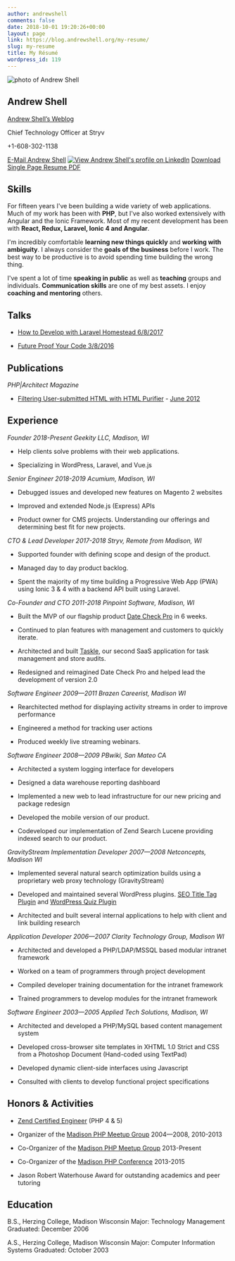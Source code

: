 ```yaml
---
author: andrewshell
comments: false
date: 2018-10-01 19:20:26+00:00
layout: page
link: https://blog.andrewshell.org/my-resume/
slug: my-resume
title: My Résumé
wordpress_id: 119
---
```




![photo of Andrew Shell](http://www.gravatar.com/avatar/dfc7fb7fc4bda4ee8db5a8e744725fd1?s=360)


## Andrew Shell


[Andrew Shell’s Weblog](https://blog.andrewshell.org/)


Chief Technology Officer at Stryv




+1-608-302-1138






[E-Mail Andrew Shell](/contact-andrew/)
[![View Andrew Shell's profile on LinkedIn](http://www.linkedin.com/img/webpromo/btn_viewmy_160x25.gif)](http://www.linkedin.com/in/andrewshell)
[Download Single Page Resume PDF](https://blog.andrewshell.org/wp-content/uploads/2019/02/resume.pdf)



## Skills



For fifteen years I've been building a wide variety of web applications. Much of my work has been with **PHP**, but I've also worked extensively with Angular and the Ionic Framework. Most of my recent development has been with **React, Redux, Laravel, Ionic 4 and Angular**.

I'm incredibly comfortable **learning new things quickly** and **working with ambiguity**. I always consider the **goals of the business** before I work. The best way to be productive is to avoid spending time building the wrong thing.

I've spent a lot of time **speaking in public** as well as **teaching** groups and individuals. **Communication skills** are one of my best assets. I enjoy **coaching and mentoring** others.



## Talks






    
  * [How to Develop with Laravel Homestead 6/8/2017](https://youtu.be/OprG0mI0srM)

    
  * [Future Proof Your Code 3/8/2016](https://youtu.be/yEc48QfkFcY)





## Publications



_PHP|Architect Magazine_




    
  * [Filtering User-submitted HTML with HTML Purifier](/htmlpurifier-article/) - [June 2012](http://www.phparch.com/magazine/2012-2/june/)





## Experience



_Founder 2018-Present
Geekity LLC, Madison, WI_




    
  * Help clients solve problems with their web applications.

        
  * Specializing in WordPress, Laravel, and Vue.js



_Senior Engineer 2018-2019
Acumium, Madison, WI_




    
  * Debugged issues and developed new features on Magento 2 websites

    
  * Improved and extended Node.js (Express) APIs

    
  * Product owner for CMS projects. Understanding our offerings and determining best fit for new projects.



_CTO & Lead Developer 2017-2018
Stryv, Remote from Madison, WI_




    
  * Supported founder with defining scope and design of the product.

    
  * Managed day to day product backlog.

    
  * Spent the majority of my time building a Progressive Web App (PWA) using Ionic 3 & 4 with a backend API built using Laravel.



_Co-Founder and CTO 2011-2018
Pinpoint Software, Madison, WI_




    
  * Built the MVP of our flagship product [Date Check Pro](http://datecheckpro.com/) in 6 weeks.

    
  * Continued to plan features with management and customers to quickly iterate.

    
  * Architected and built [Taskle](http://www.taskle.com/), our second SaaS application for task management and store audits.

    
  * Redesigned and reimagined Date Check Pro and helped lead the development of version 2.0



_Software Engineer 2009—2011
Brazen Careerist, Madison WI_




    
  * Rearchitected method for displaying activity streams in order to improve performance

    
  * Engineered a method for tracking user actions

    
  * Produced weekly live streaming webinars.



_Software Engineer 2008—2009
PBwiki, San Mateo CA_




    
  * Architected a system logging interface for developers

    
  * Designed a data warehouse reporting dashboard

    
  * Implemented a new web to lead infrastructure for our new pricing and package redesign

    
  * Developed the mobile version of our product.

    
  * Codeveloped our implementation of Zend Search Lucene providing indexed search to our product.



_GravityStream Implementation Developer 2007—2008
Netconcepts, Madison WI_




    
  * Implemented several natural search optimization builds using a proprietary web proxy technology (GravityStream)

    
  * Developed and maintained several WordPress plugins. [SEO Title Tag Plugin](http://www.netconcepts.com/seo-title-tag-plugin/) and [WordPress Quiz Plugin](http://www.netconcepts.com/wordpress-quiz-plugin/)

    
  * Architected and built several internal applications to help with client and link building research



_Application Developer 2006—2007
Clarity Technology Group, Madison WI_




    
  * Architected and developed a PHP/LDAP/MSSQL based modular intranet framework

    
  * Worked on a team of programmers through project development

    
  * Compiled developer training documentation for the intranet framework

    
  * Trained programmers to develop modules for the intranet framework



_Software Engineer 2003—2005
Applied Tech Solutions, Madison, WI_




    
  * Architected and developed a PHP/MySQL based content management system

    
  * Developed cross-browser site templates in XHTML 1.0 Strict and CSS from a Photoshop Document (Hand-coded using TextPad)

    
  * Developed dynamic client-side interfaces using Javascript

    
  * Consulted with clients to develop functional project specifications





## Honors & Activities






    
  * [Zend Certified Engineer](http://www.zend.com/en/yellow-pages/ZEND901198) (PHP 4 & 5)

    
  * Organizer of the [Madison PHP Meetup Group](https://www.meetup.com/madisonphp/) 2004—2008, 2010-2013

    
  * Co-Organizer of the [Madison PHP Meetup Group](https://www.meetup.com/madisonphp/) 2013-Present

    
  * Co-Organizer of the [Madison PHP Conference](https://www.madisonphpconference.com/) 2013-2015

    
  * Jason Robert Waterhouse Award for outstanding academics and peer tutoring





## Education



B.S., Herzing College, Madison Wisconsin
Major: Technology Management
Graduated: December 2006

A.S., Herzing College, Madison Wisconsin
Major: Computer Information Systems
Graduated: October 2003
